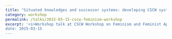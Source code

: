 ```yaml
---
title: "Situated knowledges and successor systems: developing CSCW systems to enact ideological critiques"
category: workshop
permalink: /talks/2015-03-15-cscw-feminism-workshop
excerpt: '<i>Workshop talk at CSCW Workshop on Feminism and Feminist Approaches in Social Computing, 2015-03-15</i><br/>
date: 2015-03-15
---
```

